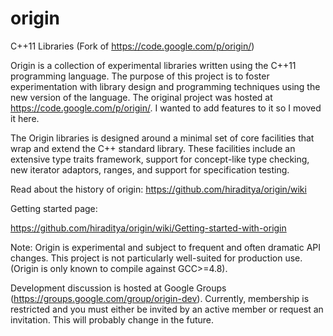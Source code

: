 origin
======

C++11 Libraries (Fork of https://code.google.com/p/origin/)


Origin is a collection of experimental libraries written using the C++11 programming language. The purpose of this
project is to foster experimentation with library design and programming techniques
 using the new version of the language.
The original project was hosted at https://code.google.com/p/origin/.
I wanted to add features to it so I moved it here.

The Origin libraries is designed around a minimal set of core facilities that wrap and extend the C++ standard library.
These facilities include an extensive type traits framework, support for concept-like type checking, new iterator
adaptors, ranges, and support for specification testing.

Read about the history of origin: https://github.com/hiraditya/origin/wiki

Getting started page:

https://github.com/hiraditya/origin/wiki/Getting-started-with-origin

Note: Origin is experimental and subject to frequent and often dramatic API changes.
This project is not particularly well-suited for production use. (Origin is only known to compile against GCC>=4.8).

Development discussion is hosted at Google Groups (https://groups.google.com/group/origin-dev).
Currently, membership is restricted and you must either be invited by an active member or request an invitation.
This will probably change in the future. 
